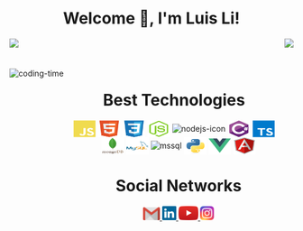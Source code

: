 <h1 align="center">Welcome 👋, I'm Luis Li!</h1>
<div>
  <img  height="170em" src="https://github-readme-stats.vercel.app/api?username=LuisLi18&show_icons=true&theme=great-gatsby&include_all_commits=true&count_private=true"/>
  <img align="right" height="170em" src="https://github-readme-stats.vercel.app/api/top-langs/?username=LuisLi18&layout=compact&langs_count=16&theme=great-gatsby"/>
</div>
<br>

<div  align="center"> 
  <div style="display: inline_block"><br>
    <img align="left" height="250" alt="coding-time" src="code.gif">
    <h1 align="center">Best Technologies</h1>
    <img align="center" height="30" width="40" alt="js-icon"  src="https://raw.githubusercontent.com/devicons/devicon/master/icons/javascript/javascript-plain.svg">
    <img align="center" height="30" width="40" alt="html-icon" src="https://raw.githubusercontent.com/devicons/devicon/master/icons/html5/html5-original.svg">
    <img align="center" height="30" width="40" alt="css-icon" src="https://raw.githubusercontent.com/devicons/devicon/master/icons/css3/css3-original.svg">
    <img align="center" height="30" width="40" alt="nodejs-icon" src="https://raw.githubusercontent.com/devicons/devicon/master/icons/nodejs/nodejs-original.svg">
    <img align="center" height="30" width="40" alt="nodejs-icon" src="https://raw.githubusercontent.com/jmnote/z-icons/master/svg/cpp.svg">
    <img align="center" height="30" width="40" alt="csharp" src="https://raw.githubusercontent.com/devicons/devicon/master/icons/csharp/csharp-original.svg">
    <img align="center" height="30" width="40" alt="typescript" src="https://raw.githubusercontent.com/devicons/devicon/master/icons/typescript/typescript-original.svg">
    <img align="center" height="30" width="40" alt="mongodb" src="https://raw.githubusercontent.com/devicons/devicon/master/icons/mongodb/mongodb-original-wordmark.svg">
    <img align="center" height="30" width="40" alt="mysql" src="https://raw.githubusercontent.com/devicons/devicon/master/icons/mysql/mysql-original-wordmark.svg">
    <img align="center" height="30" width="40" alt="mssql" src="https://www.svgrepo.com/show/303229/microsoft-sql-server-logo.svg">
    <img align="center" height="30" width="40" alt="python" src="https://raw.githubusercontent.com/devicons/devicon/master/icons/python/python-original.svg">
    <img align="center" height="30" width="40" alt="vuejs" src="https://raw.githubusercontent.com/devicons/devicon/master/icons/vuejs/vuejs-original.svg">
    <img align="center" height="30" width="40" alt="angularjs" src="https://raw.githubusercontent.com/devicons/devicon/master/icons/angularjs/angularjs-original.svg">
   </div>
    
  <h1 align="center">Social Networks</h1>
    <a margin-left="10px" href = "mailto:lrlitang18@gmail.com">
      <img width="30" src="gmail.svg">
    </a>
    <a href = "https://www.linkedin.com/in/luis-ram%C3%B3n-li-tang-659bb51b5/">
      <img width="25" src="linkedin.svg">
    </a>
    <a href = "https://www.youtube.com/channel/UCcHbWsmgYwvF1g6kgu5bk9g">
      <img width="35" src="youtube.svg">
    </a>
    <a href = "https://www.instagram.com/luisli18/?hl=es-la">
      <img width="25" src="instagram.png">
    </a>
</div>


